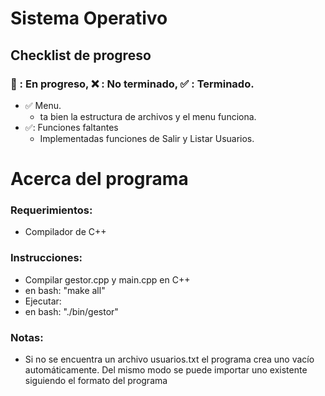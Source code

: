 # Sistema Operativo

## Checklist de progreso
### :arrows_counterclockwise: : En progreso, :x: : No terminado, :white_check_mark: : Terminado.
- :white_check_mark: Menu.
  - ta bien la estructura de archivos y el menu funciona.
- ✅: Funciones faltantes
  - Implementadas funciones de Salir y Listar Usuarios.

# Acerca del programa

### Requerimientos:

- Compilador de C++

### Instrucciones:

- Compilar gestor.cpp y main.cpp en C++
- en bash: "make all"
- Ejecutar:
- en bash: "./bin/gestor"

### Notas:

- Si no se encuentra un archivo usuarios.txt el programa crea uno vacío automáticamente. Del mismo modo se puede importar uno existente siguiendo el formato del programa
